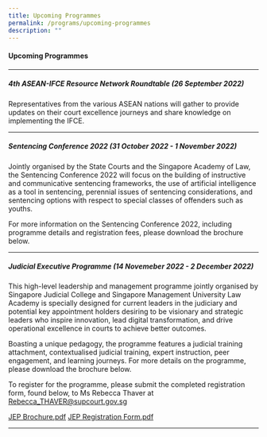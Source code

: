 ```yaml
---
title: Upcoming Programmes
permalink: /programs/upcoming-programmes
description: ""
---
```

#### **Upcoming Programmes**

---

##### 4th ASEAN-IFCE Resource Network Roundtable (26 September 2022)

Representatives from the various ASEAN nations will gather to provide updates on their court excellence journeys and share knowledge on implementing the IFCE.

---
##### Sentencing Conference 2022 (31 October 2022 - 1 November 2022)

Jointly organised by the State Courts and the Singapore Academy of Law, the Sentencing Conference 2022 will focus on the building of instructive and communicative sentencing frameworks, the use of artificial intelligence as a tool in sentencing, perennial issues of sentencing considerations, and sentencing options with respect to special classes of offenders such as youths.

For more information on the Sentencing Conference 2022, including programme details and registration fees, please download the brochure below.



---
##### Judicial Executive Programme (14 Novemeber 2022 - 2 December 2022)

This high-level leadership and management programme jointly organised by Singapore Judicial College and Singapore Management University Law Academy is specially designed for current leaders in the judiciary and potential key appointment holders desiring to be visionary and strategic leaders who inspire innovation, lead digital transformation, and drive operational excellence in courts to achieve better outcomes.

Boasting a unique pedagogy, the programme features a judicial training attachment, contextualised judicial training, expert instruction, peer engagement, and learning journeys. For more details on the programme, please download the brochure below.

To register for the programme, please submit the completed registration form, found below, to Ms Rebecca Thaver at Rebecca_THAVER@supcourt.gov.sg

[JEP Brochure.pdf](https://github.com/isomerpages/statecourts-ifce/files/9474639/JEP.Brochure.pdf)
[JEP Registration Form.pdf](https://github.com/isomerpages/statecourts-ifce/files/9474644/JEP.Registration.Form.pdf)

---


